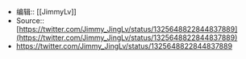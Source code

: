 - 编辑:: [[JimmyLv]]
- Source:: [https://twitter.com/Jimmy_JingLv/status/1325648822844837889](https://twitter.com/Jimmy_JingLv/status/1325648822844837889)
- https://twitter.com/Jimmy_JingLv/status/1325648822844837889
